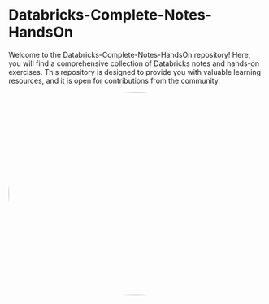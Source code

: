 # Databricks-Complete-Notes-HandsOn


Welcome to the Databricks-Complete-Notes-HandsOn repository! Here, you will find a comprehensive collection of Databricks notes and hands-on exercises. This repository is designed to provide you with valuable learning resources, and it is open for contributions from the community.
<div align="center">
<img align="center" alt="Databricks" src="https://upload.wikimedia.org/wikipedia/commons/6/63/Databricks_Logo.png" width="800" height="400" style="border-radius:50%">
</div>
